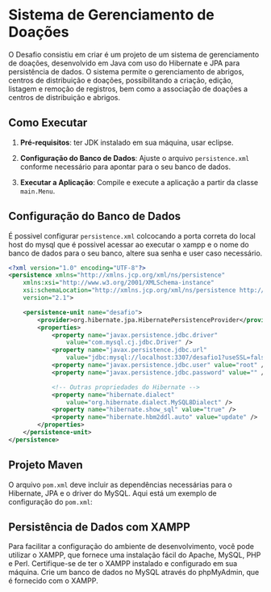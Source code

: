 # Sistema de Gerenciamento de Doações

O Desafio consistiu em criar é um projeto de um sistema de gerenciamento de doações, desenvolvido em Java com uso do Hibernate e JPA para persistência de dados. O sistema permite o gerenciamento de abrigos, centros de distribuição e doações, possibilitando a criação, edição, listagem e remoção de registros, bem como a associação de doações a centros de distribuição e abrigos.


## Como Executar

1. **Pré-requisitos**: ter JDK instalado em sua máquina, usar eclipse.

2. **Configuração do Banco de Dados**: Ajuste o arquivo `persistence.xml` conforme necessário para apontar para o seu banco de dados.

3. **Executar a Aplicação**: Compile e execute a aplicação a partir da classe `main.Menu`.

## Configuração do Banco de Dados

É possivel configurar `persistence.xml` colcocando a porta correta do local host do mysql que é possivel acessar ao executar o xampp e o nome do banco de dados para o seu banco, altere sua senha e user caso necessário.

```xml
<?xml version="1.0" encoding="UTF-8"?>
<persistence xmlns="http://xmlns.jcp.org/xml/ns/persistence"
	xmlns:xsi="http://www.w3.org/2001/XMLSchema-instance"
	xsi:schemaLocation="http://xmlns.jcp.org/xml/ns/persistence http://xmlns.jcp.org/xml/ns/persistence/persistence_2_1.xsd"
	version="2.1">

	<persistence-unit name="desafio">
		<provider>org.hibernate.jpa.HibernatePersistenceProvider</provider>
		<properties>
			<property name="javax.persistence.jdbc.driver"
				value="com.mysql.cj.jdbc.Driver" />
			<property name="javax.persistence.jdbc.url"
				value="jdbc:mysql://localhost:3307/desafio1?useSSL=false&amp;serverTimezone=UTC" />
			<property name="javax.persistence.jdbc.user" value="root" />
			<property name="javax.persistence.jdbc.password" value="" />

			<!-- Outras propriedades do Hibernate -->
			<property name="hibernate.dialect"
				value="org.hibernate.dialect.MySQL8Dialect" />
			<property name="hibernate.show_sql" value="true" />
			<property name="hibernate.hbm2ddl.auto" value="update" />
		</properties>
	</persistence-unit>
</persistence>
```

## Projeto Maven

O arquivo `pom.xml` deve incluir as dependências necessárias para o Hibernate, JPA e o driver do MySQL. Aqui está um exemplo de configuração do `pom.xml`:

## Persistência de Dados com XAMPP

Para facilitar a configuração do ambiente de desenvolvimento, você pode utilizar o XAMPP, que fornece uma instalação fácil do Apache, MySQL, PHP e Perl. Certifique-se de ter o XAMPP instalado e configurado em sua máquina. Crie um banco de dados no MySQL através do phpMyAdmin, que é fornecido com o XAMPP.
